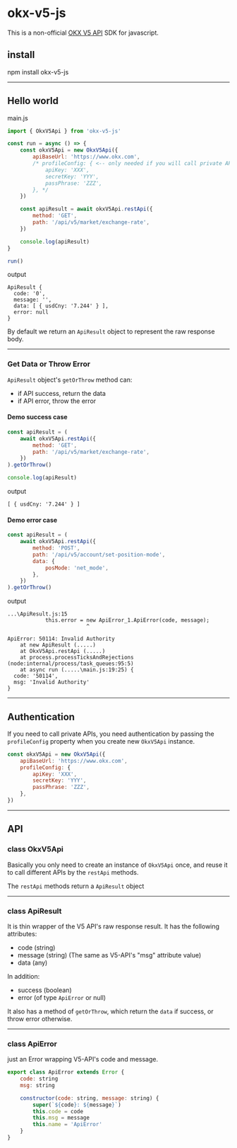 # okx-v5-js

This is a non-official [OKX V5 API](https://www.okx.com/docs-v5/) SDK for javascript.

## install

npm install okx-v5-js

------------

## Hello world

main.js

```javascript
import { OkxV5Api } from 'okx-v5-js'

const run = async () => {
    const okxV5Api = new OkxV5Api({
        apiBaseUrl: 'https://www.okx.com',
        /* profileConfig: { <-- only needed if you will call private APIs
            apiKey: 'XXX',
            secretKey: 'YYY',
            passPhrase: 'ZZZ',
        }, */
    })

    const apiResult = await okxV5Api.restApi({
        method: 'GET',
        path: '/api/v5/market/exchange-rate',
    })

    console.log(apiResult)
}

run()
```

output
```
ApiResult {
  code: '0',
  message: '',
  data: [ { usdCny: '7.244' } ],
  error: null
}
```

By default we return an `ApiResult` object to represent the raw response body.

------------

### Get Data or Throw Error

`ApiResult` object's `getOrThrow` method can:
- if API success, return the data
- if API error, throw the error

#### Demo success case
```javascript
const apiResult = (
    await okxV5Api.restApi({
        method: 'GET',
        path: '/api/v5/market/exchange-rate',
    })
).getOrThrow()

console.log(apiResult)
```

output
```
[ { usdCny: '7.244' } ]
```

#### Demo error case
```javascript
const apiResult = (
    await okxV5Api.restApi({
        method: 'POST',
        path: '/api/v5/account/set-position-mode',
        data: {
            posMode: 'net_mode',
        },
    })
).getOrThrow()
```

output
```
...\ApiResult.js:15
            this.error = new ApiError_1.ApiError(code, message);
                         ^

ApiError: 50114: Invalid Authority
    at new ApiResult (.....)
    at OkxV5Api.restApi (.....)
    at process.processTicksAndRejections (node:internal/process/task_queues:95:5)
    at async run (.....\main.js:19:25) {
  code: '50114',
  msg: 'Invalid Authority'
}
```

------------

## Authentication

If you need to call private APIs, you need authentication by passing the `profileConfig` property when you create new `OkxV5Api` instance.

```javascript
const okxV5Api = new OkxV5Api({
    apiBaseUrl: 'https://www.okx.com',
    profileConfig: {
        apiKey: 'XXX',
        secretKey: 'YYY',
        passPhrase: 'ZZZ',
    },
})
```

------------

## API

### class OkxV5Api

Basically you only need to create an instance of `OkxV5Api` once, and reuse it to call different APIs by the `restApi` methods.

The `restApi` methods return a `ApiResult` object

-----

### class ApiResult

It is thin wrapper of the V5 API's raw response result. It has the following attributes:

- code (string)
- message (string) (The same as V5-API's "msg" attribute value)
- data (any)

In addition:
- success (boolean)
- error (of type `ApiError` or null)

It also has a method of `getOrThrow`, which return the `data` if success, or throw error otherwise.

-----

### class ApiError

just an Error wrapping V5-API's code and message.

```javascript
export class ApiError extends Error {
    code: string
    msg: string

    constructor(code: string, message: string) {
        super(`${code}: ${message}`)
        this.code = code
        this.msg = message
        this.name = 'ApiError'
    }
}
```